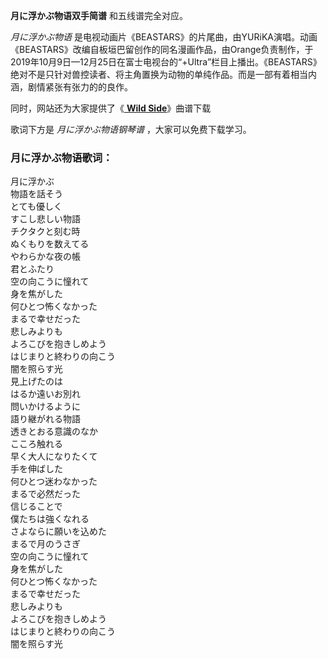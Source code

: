 

**月に浮かぶ物语双手简谱** 和五线谱完全对应。

_月に浮かぶ物语_
是电视动画片《BEASTARS》的片尾曲，由YURiKA演唱。动画《BEASTARS》改编自板垣巴留创作的同名漫画作品，由Orange负责制作，于2019年10月9日—12月25日在富士电视台的“+Ultra”栏目上播出。《BEASTARS》绝对不是只针对兽控读者、将主角置换为动物的单纯作品。而是一部有着相当内涵，剧情紧张有张力的的良作。

同时，网站还为大家提供了《[ **Wild Side**](Music-10843-Wild-Side-BEASTARS-OP.html "Wild
Side")》曲谱下载

歌词下方是 _月に浮かぶ物语钢琴谱_ ，大家可以免费下载学习。

### 月に浮かぶ物语歌词：

月に浮かぶ  
物語を話そう  
とても優しく  
すこし悲しい物語  
チクタクと刻む時  
ぬくもりを数えてる  
やわらかな夜の帳  
君とふたり  
空の向こうに憧れて  
身を焦がした  
何ひとつ怖くなかった  
まるで幸せだった  
悲しみよりも  
よろこびを抱きしめよう  
はじまりと終わりの向こう  
闇を照らす光  
見上げたのは  
はるか遠いお別れ  
問いかけるように  
語り継がれる物語  
透きとおる意識のなか  
こころ触れる  
早く大人になりたくて  
手を伸ばした  
何ひとつ迷わなかった  
まるで必然だった  
信じることで  
僕たちは強くなれる  
さよならに願いを込めた  
まるで月のうさぎ  
空の向こうに憧れて  
身を焦がした  
何ひとつ怖くなかった  
まるで幸せだった  
悲しみよりも  
よろこびを抱きしめよう  
はじまりと終わりの向こう  
闇を照らす光

